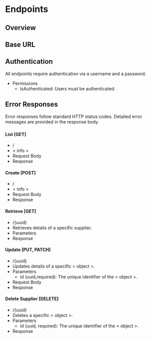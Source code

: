 # Endpoints
## Overview

## Base URL

## Authentication
All endpoints require authentication via a username and a password.
- Permissions
    - IsAuthenticated: Users must be authenticated.

## Error Responses
Error responses follow standard HTTP status codes. Detailed error messages are provided in the response body.

### 
#### List [GET]
- /
- < info >
- Request Body
- Response
#### Create [POST]
- /
- < info >
- Request Body
- Response
#### Retrieve [GET]
- /{uuid}
- Retrieves details of a specific supplier.
- Parameters
- Response
#### Update [PUT, PATCH]
- /{uuid}
- Updates details of a specific < object >.
- Parameters
    - id (uuid,required): The unique identifier of the < object >.
- Request Body
- Response
#### Delete Supplier [DELETE]
- /{uuid}
- Deletes a specific < object >.
- Parameters
    - id (uuid, required): The unique identifier of the < object >.
- Response